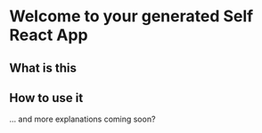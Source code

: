 # Welcome to your generated Self React App

## What is this

## How to use it

... and more explanations coming soon?